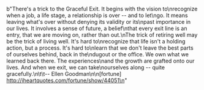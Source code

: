 b"There's a trick to the Graceful Exit.  It begins with the vision to\nrecognize when a job, a life stage, a relationship is over -- and to let\ngo.  It means leaving what's over without denying its validity or its\npast importance in our lives.  It involves a sense of future, a belief\nthat every exit line is an entry, that we are moving on, rather than out.\nThe trick of retiring well may be the trick of living well.  It's hard to\nrecognize that life isn't a holding action, but a process.  It's hard to\nlearn that we don't leave the best parts of ourselves behind, back in the\ndugout or the office. We own what we learned back there.  The experiences\nand the growth are grafted onto our lives.  And when we exit, we can take\nourselves along -- quite gracefully.\n\t\t-- Ellen Goodman\n\n[fortune] http://iheartquotes.com/fortune/show/44051\n"
